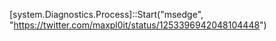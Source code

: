 [system.Diagnostics.Process]::Start("msedge", "https://twitter.com/maxpl0it/status/1253396942048104448")
